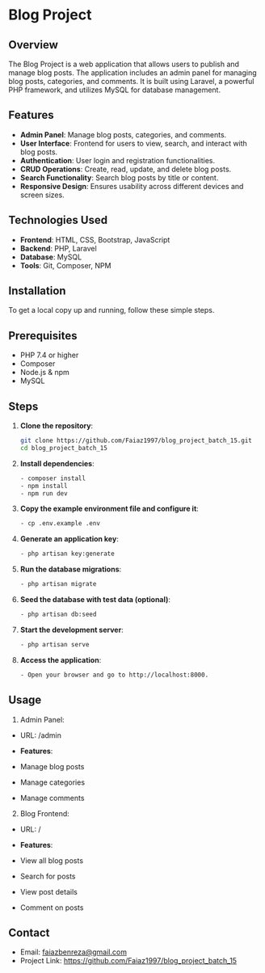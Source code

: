 # Blog Project

## Overview
The Blog Project is a web application that allows users to publish and manage blog posts. The application includes an admin panel for managing blog posts, categories, and comments. It is built using Laravel, a powerful PHP framework, and utilizes MySQL for database management.

## Features
- **Admin Panel**: Manage blog posts, categories, and comments.
- **User Interface**: Frontend for users to view, search, and interact with blog posts.
- **Authentication**: User login and registration functionalities.
- **CRUD Operations**: Create, read, update, and delete blog posts.
- **Search Functionality**: Search blog posts by title or content.
- **Responsive Design**: Ensures usability across different devices and screen sizes.

## Technologies Used
- **Frontend**: HTML, CSS, Bootstrap, JavaScript
- **Backend**: PHP, Laravel
- **Database**: MySQL
- **Tools**: Git, Composer, NPM

## Installation
To get a local copy up and running, follow these simple steps.

## Prerequisites
- PHP 7.4 or higher
- Composer
- Node.js & npm
- MySQL

## Steps
1. **Clone the repository**:
    ```bash
    git clone https://github.com/Faiaz1997/blog_project_batch_15.git
    cd blog_project_batch_15
    ```

2. **Install dependencies**:
    ```bash
    - composer install
    - npm install
    - npm run dev
    ```

3. **Copy the example environment file and configure it**:
    ```bash
    - cp .env.example .env
    ```

4. **Generate an application key**:
    ```bash
    - php artisan key:generate
    ```

5. **Run the database migrations**:
    ```bash
    - php artisan migrate
    ```

6. **Seed the database with test data (optional)**:
    ```bash
    - php artisan db:seed
    ```

7. **Start the development server**:
    ```bash
    - php artisan serve
    ```

8. **Access the application**:
    ```bash
    - Open your browser and go to http://localhost:8000.
    ```

## Usage

1. Admin Panel:  
- URL: /admin
  
- **Features**:
- Manage blog posts
- Manage categories
- Manage comments

2. Blog Frontend: 
- URL: /
  
- **Features**:
- View all blog posts
- Search for posts
- View post details
- Comment on posts

## Contact
- Email: faiazbenreza@gmail.com
- Project Link: https://github.com/Faiaz1997/blog_project_batch_15
